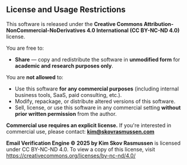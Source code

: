 ## License and Usage Restrictions

This software is released under the **Creative Commons Attribution-NonCommercial-NoDerivatives 4.0 International (CC BY-NC-ND 4.0)** license.

You are free to:
- **Share** — copy and redistribute the software in **unmodified form** for **academic and research purposes only**.

You are **not allowed** to:
- Use this software **for any commercial purposes** (including internal business tools, SaaS, paid consulting, etc.).
- Modify, repackage, or distribute altered versions of this software.
- Sell, license, or use this software in any commercial setting **without prior written permission** from the author.

**Commercial use requires an explicit license.**
If you're interested in commercial use, please contact: **kim@skovrasmussen.com**

**Email Verification Engine © 2025 by Kim Skov Rasmussen** is licensed under CC BY-NC-ND 4.0. To view a copy of this license, visit https://creativecommons.org/licenses/by-nc-nd/4.0/
